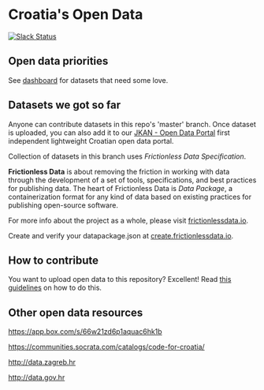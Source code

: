 Croatia's Open Data
============

[![Slack Status](http://slackin.codeforcroatia.org/badge.svg)](http://codeforcroatia.org/slackin)

## Open data priorities

See [dashboard](https://github.com/codeforcroatia/open-data/projects) for datasets that need some love.

## Datasets we got so far

Anyone can contribute datasets in this repo's 'master' branch. Once dataset is uploaded, you can also add it to our [JKAN - Open Data Portal](https://data.codeforcroatia.org/) first independent lightweight Croatian open data portal.

Collection of datasets in this branch uses _Frictionless Data Specification_. 

**Frictionless Data** is about removing the friction in working with data through the development of a set of tools, specifications, and best practices for publishing data. The heart of Frictionless Data is *Data Package*, a containerization format for any kind of data based on existing practices for publishing open-source software.

For more info about the project as a whole, please visit [frictionlessdata.io](http://frictionlessdata.io).

Create and verify your datapackage.json at [create.frictionlessdata.io](https://create.frictionlessdata.io/).

## How to contribute

You want to upload open data to this repository? Excellent! Read [this guidelines](https://github.com/codeforcroatia/open-data/blob/master/.github/CONTRIBUTING.md) on how to do this.

## Other open data resources

https://app.box.com/s/66w21zd6p1aquac6hk1b

https://communities.socrata.com/catalogs/code-for-croatia/

http://data.zagreb.hr

http://data.gov.hr
